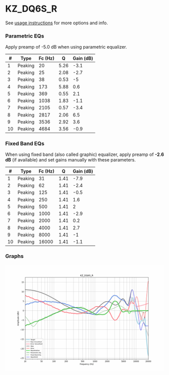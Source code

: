 # KZ_DQ6S_R
See [usage instructions](https://github.com/jaakkopasanen/AutoEq#usage) for more options and info.

### Parametric EQs
Apply preamp of -5.0 dB when using parametric equalizer.

|   # | Type    |   Fc (Hz) |    Q |   Gain (dB) |
|-----|---------|-----------|------|-------------|
|   1 | Peaking |        20 | 5.26 |        -3.1 |
|   2 | Peaking |        25 | 2.08 |        -2.7 |
|   3 | Peaking |        38 | 0.53 |        -5   |
|   4 | Peaking |       173 | 5.88 |         0.6 |
|   5 | Peaking |       369 | 0.55 |         2.1 |
|   6 | Peaking |      1038 | 1.83 |        -1.1 |
|   7 | Peaking |      2105 | 0.57 |        -3.4 |
|   8 | Peaking |      2817 | 2.06 |         6.5 |
|   9 | Peaking |      3536 | 2.92 |         3.6 |
|  10 | Peaking |      4684 | 3.56 |        -0.9 |

### Fixed Band EQs
When using fixed band (also called graphic) equalizer, apply preamp of **-2.6 dB** (if available) and set gains manually with these parameters.

|   # | Type    |   Fc (Hz) |    Q |   Gain (dB) |
|-----|---------|-----------|------|-------------|
|   1 | Peaking |        31 | 1.41 |        -7.9 |
|   2 | Peaking |        62 | 1.41 |        -2.4 |
|   3 | Peaking |       125 | 1.41 |        -0.5 |
|   4 | Peaking |       250 | 1.41 |         1.6 |
|   5 | Peaking |       500 | 1.41 |         2   |
|   6 | Peaking |      1000 | 1.41 |        -2.9 |
|   7 | Peaking |      2000 | 1.41 |         0.2 |
|   8 | Peaking |      4000 | 1.41 |         2.7 |
|   9 | Peaking |      8000 | 1.41 |        -1   |
|  10 | Peaking |     16000 | 1.41 |        -1.1 |

### Graphs
![](./KZ_DQ6S_R.png)
